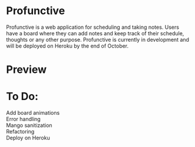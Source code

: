 # Profunctive
Profunctive is a web application for scheduling and taking notes. Users have a board where they can add notes and keep track of their schedule, thoughts or any other purpose. Profunctive is currently in development and will be deployed on Heroku by the end of October.

# Preview

# To Do:<br>
Add board animations<br>
Error handling<br>
Mango sanitization<br>
Refactoring<br>
Deploy on Heroku<br>

